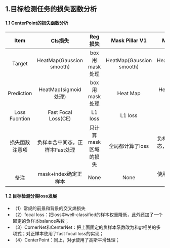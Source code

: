## 1.目标检测任务的损失函数分析

#### 1.1 CenterPoint的损失函数分析
| Item | Cls损失 | Reg损失 | Mask Pillar V1 | Mask Pillar V2 | Mask Pillar V3 |
| :-----:| :----: | :----: | :-----:| :-----:| :-----:|
| Target | HeatMap(Gaussion smooth) | box用mask处理 | HeatMap(Gaussion smooth) | HeatMap(Gaussion smooth) | HeatMap(Gaussion smooth) |
| Prediction | HeatMap(sigmoid处理) | box用mask处理 | Heat Map | HeatMap(sigmoid处理) | HeatMap(sigmoid处理) |
| Loss Fucntion| Fast Focal Loss(CE) | L1 loss | L1 loss | Fast Focal Loss(CE) | Fast Focal Loss(CE) |
| 损失函数注意项 | 负样本含中间态，正样本Fast处理| 只计算mask区域的损失 | 全局都计算了loss | 负样本含大部分中间态，正样本含少量中间态 | 负样本含中间态，正样本Fast处理|
| 备注 |mask+index确定正样本| None | None | 使用阈值划分正负样本 | mask+index确定正样本 |

#### 1.2 目标检测分类loss发展
+ （1）常规的前景和背景的交叉熵损失
+ （2）focal loss：把loss中well-classified的样本权重降低，此外还加了一个固定的负样本balance系数；
+ （3）CornerNet和CenterNet：把上面固定的负样本系数改为和gt相关的多项式；对正样本使用了fast focal loss的实现；
+ （4）CenterPoint：同上，对gt使用了高斯平滑处理；

